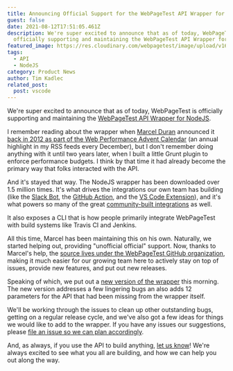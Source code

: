 ```yaml
---
title: Announcing Official Support for the WebPageTest API Wrapper for NodeJS
guest: false
date: 2021-08-12T17:51:05.461Z
description: We're super excited to announce that as of today, WebPageTest is
  officially supporting and maintaining the WebPageTest API Wrapper for NodeJS.
featured_image: https://res.cloudinary.com/webpagetest/image/upload/v1628791766/npm-wrapper-hero_kmt537.png
tags:
  - API
  - NodeJS
category: Product News
author: Tim Kadlec
related_post:
  post: vscode
---
```

We're super excited to announce that as of today, WebPageTest is officially supporting and maintaining the [WebPageTest API Wrapper for NodeJS](https://www.npmjs.com/package/webpagetest).

I remember reading about the wrapper when [Marcel Duran](https://github.com/marcelduran) announced it [back in 2012 as part of the Web Performance Advent Calendar](https://calendar.perfplanet.com/2012/xmas-gift-webpagetest-api-swiss-army-knife/) (an annual highlight in my RSS feeds every December), but I don't remember doing anything with it until two years later, when I built a little Grunt plugin to enforce performance budgets. I think by that time it had already become the primary way that folks interacted with the API.

And it's stayed that way. The NodeJS wrapper has been downloaded over 1.5 million times. It's what drives the integrations our own team has building (like the [Slack Bot](https://github.com/WebPageTest/webpagetest-slack), the [GitHub Action](https://github.com/WPO-Foundation/webpagetest-github-action), and the [VS Code Extension](https://marketplace.visualstudio.com/items?itemName=WebPageTest.wpt-vscode-extension)), and it's what powers so many of the great [community-built integrations](https://docs.webpagetest.org/api/integrations/#community-built-integrations) as well.

It also exposes a CLI that is how people primarily integrate WebPageTest with build systems like Travis CI and Jenkins.

All this time, Marcel has been maintaining this on his own. Naturally, we started helping out, providing "unofficial official" support. Now, thanks to Marcel's help, the [source lives under the WebPageTest GitHub organization](https://github.com/WebPageTest/webpagetest-api/releases/tag/v0.5.0), making it much easier for our growing team here to actively stay on top of issues, provide new features, and put out new releases.

Speaking of which, we put out a [new version of the wrapper](https://github.com/WebPageTest/webpagetest-api/releases/tag/v0.5.0) this morning. The new version addresses a few lingering bugs an also adds 12 parameters for the API that had been missing from the wrapper itself.

We'll be working through the issues to clean up other outstanding bugs, getting on a regular release cycle, and we've also got a few ideas for things we would like to add to the wrapper. If you have any issues our suggestions, please [file an issue so we can plan accordingly](https://github.com/WebPageTest/webpagetest-api/issues/new).

And, as always, if you use the API to build anything, [let us know](https://twitter.com/realwebpagetest)! We're always excited to see what you all are building, and how we can help you out along the way.